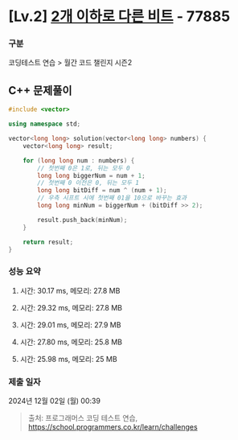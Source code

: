 # [Lv.2] [2개 이하로 다른 비트](https://school.programmers.co.kr/learn/courses/30/lessons/77885?language=cpp) - 77885 

### 구분

코딩테스트 연습 > 월간 코드 챌린지 시즌2

## C++ 문제풀이

```cpp
#include <vector>

using namespace std;

vector<long long> solution(vector<long long> numbers) {
    vector<long long> result;

    for (long long num : numbers) {
        // 첫번째 0은 1로, 뒤는 모두 0
        long long biggerNum = num + 1;
        // 첫번째 0 이전은 0, 뒤는 모두 1
        long long bitDiff = num ^ (num + 1);
        // 우측 시프트 시에 첫번째 01을 10으로 바꾸는 효과
        long long minNum = biggerNum + (bitDiff >> 2);

        result.push_back(minNum);
    }

    return result;
}
```

### 성능 요약

1. 시간: 30.17 ms, 메모리: 27.8 MB

2. 시간: 29.32 ms, 메모리: 27.8 MB
3. 시간: 29.01 ms, 메모리: 27.9 MB
4. 시간: 27.80 ms, 메모리: 25.8 MB
5. 시간: 25.98 ms, 메모리: 25 MB

### 제출 일자

2024년 12월 02일 (월) 00:39

> 출처: 프로그래머스 코딩 테스트 연습, https://school.programmers.co.kr/learn/challenges